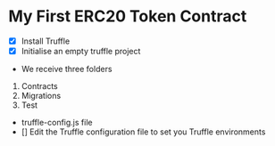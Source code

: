 # My First ERC20 Token Contract

- [x] Install Truffle
- [x] Initialise an empty truffle project
 - We receive three folders
  1. Contracts
  2. Migrations
  3. Test
  - truffle-config.js file
- [] Edit the Truffle configuration file to set you Truffle environments

